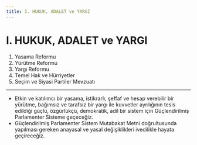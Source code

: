 ```yaml
---
title: I. HUKUK, ADALET ve YARGI
---
```


I. HUKUK, ADALET ve YARGI
===


1. Yasama Reformu
2. Yürütme Reformu
3. Yargı Reformu
4. Temel Hak ve Hürriyetler
5. Seçim ve Siyasi Partiler Mevzuatı

---

* Etkin ve katılımcı bir yasama, istikrarlı, şeffaf ve hesap verebilir bir yürütme, bağımsız ve tarafsız bir yargı ile kuvvetler ayrılığının tesis edildiği güçlü, özgürlükçü, demokratik, adil bir sistem için Güçlendirilmiş Parlamenter Sisteme geçeceğiz.
* Güçlendirilmiş Parlamenter Sistem Mutabakat Metni doğrultusunda yapılması gereken anayasal ve yasal değişiklikleri ivedilikle hayata geçireceğiz.